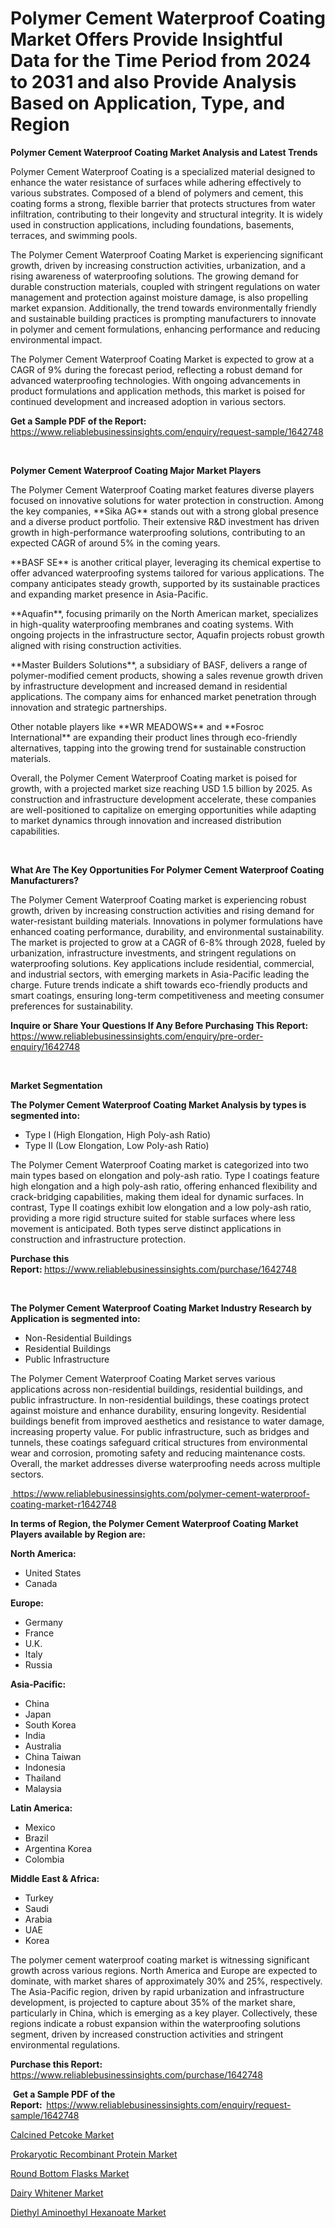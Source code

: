<p><h1>Polymer Cement Waterproof Coating Market Offers Provide Insightful Data for the Time Period from 2024 to 2031 and also Provide Analysis Based on Application, Type, and Region</h1></p><p><strong>Polymer Cement Waterproof Coating Market Analysis and Latest Trends</strong></p>
<p><p>Polymer Cement Waterproof Coating is a specialized material designed to enhance the water resistance of surfaces while adhering effectively to various substrates. Composed of a blend of polymers and cement, this coating forms a strong, flexible barrier that protects structures from water infiltration, contributing to their longevity and structural integrity. It is widely used in construction applications, including foundations, basements, terraces, and swimming pools.</p><p>The Polymer Cement Waterproof Coating Market is experiencing significant growth, driven by increasing construction activities, urbanization, and a rising awareness of waterproofing solutions. The growing demand for durable construction materials, coupled with stringent regulations on water management and protection against moisture damage, is also propelling market expansion. Additionally, the trend towards environmentally friendly and sustainable building practices is prompting manufacturers to innovate in polymer and cement formulations, enhancing performance and reducing environmental impact.</p><p>The Polymer Cement Waterproof Coating Market is expected to grow at a CAGR of 9% during the forecast period, reflecting a robust demand for advanced waterproofing technologies. With ongoing advancements in product formulations and application methods, this market is poised for continued development and increased adoption in various sectors.</p></p>
<p><strong>Get a Sample PDF of the Report:&nbsp;</strong> <a href="https://www.reliablebusinessinsights.com/enquiry/request-sample/1642748?utm_campaign=75&utm_medium=2&utm_source=Github&utm_content=ia&utm_term=11112024&utm_id=polymer-cement-waterproof-coating">https://www.reliablebusinessinsights.com/enquiry/request-sample/1642748</a></p>
<p>&nbsp;</p>
<p><strong>Polymer Cement Waterproof Coating Major Market Players</strong></p>
<p><p>The Polymer Cement Waterproof Coating market features diverse players focused on innovative solutions for water protection in construction. Among the key companies, **Sika AG** stands out with a strong global presence and a diverse product portfolio. Their extensive R&D investment has driven growth in high-performance waterproofing solutions, contributing to an expected CAGR of around 5% in the coming years.</p><p>**BASF SE** is another critical player, leveraging its chemical expertise to offer advanced waterproofing systems tailored for various applications. The company anticipates steady growth, supported by its sustainable practices and expanding market presence in Asia-Pacific.</p><p>**Aquafin**, focusing primarily on the North American market, specializes in high-quality waterproofing membranes and coating systems. With ongoing projects in the infrastructure sector, Aquafin projects robust growth aligned with rising construction activities.</p><p>**Master Builders Solutions**, a subsidiary of BASF, delivers a range of polymer-modified cement products, showing a sales revenue growth driven by infrastructure development and increased demand in residential applications. The company aims for enhanced market penetration through innovation and strategic partnerships.</p><p>Other notable players like **WR MEADOWS** and **Fosroc International** are expanding their product lines through eco-friendly alternatives, tapping into the growing trend for sustainable construction materials.</p><p>Overall, the Polymer Cement Waterproof Coating market is poised for growth, with a projected market size reaching USD 1.5 billion by 2025. As construction and infrastructure development accelerate, these companies are well-positioned to capitalize on emerging opportunities while adapting to market dynamics through innovation and increased distribution capabilities.</p></p>
<p>&nbsp;</p>
<p><strong>What Are The Key Opportunities For Polymer Cement Waterproof Coating Manufacturers?</strong></p>
<p><p>The Polymer Cement Waterproof Coating market is experiencing robust growth, driven by increasing construction activities and rising demand for water-resistant building materials. Innovations in polymer formulations have enhanced coating performance, durability, and environmental sustainability. The market is projected to grow at a CAGR of 6-8% through 2028, fueled by urbanization, infrastructure investments, and stringent regulations on waterproofing solutions. Key applications include residential, commercial, and industrial sectors, with emerging markets in Asia-Pacific leading the charge. Future trends indicate a shift towards eco-friendly products and smart coatings, ensuring long-term competitiveness and meeting consumer preferences for sustainability.</p></p>
<p><strong>Inquire or Share Your Questions If Any Before Purchasing This Report:</strong> <a href="https://www.reliablebusinessinsights.com/enquiry/pre-order-enquiry/1642748?utm_campaign=75&utm_medium=2&utm_source=Github&utm_content=ia&utm_term=11112024&utm_id=polymer-cement-waterproof-coating">https://www.reliablebusinessinsights.com/enquiry/pre-order-enquiry/1642748</a></p>
<p>&nbsp;</p>
<p><strong>Market Segmentation</strong></p>
<p><strong>The Polymer Cement Waterproof Coating Market Analysis by types is segmented into:</strong></p>
<p><ul><li>Type I (High Elongation, High Poly-ash Ratio)</li><li>Type II (Low Elongation, Low Poly-ash Ratio)</li></ul></p>
<p><p>The Polymer Cement Waterproof Coating market is categorized into two main types based on elongation and poly-ash ratio. Type I coatings feature high elongation and a high poly-ash ratio, offering enhanced flexibility and crack-bridging capabilities, making them ideal for dynamic surfaces. In contrast, Type II coatings exhibit low elongation and a low poly-ash ratio, providing a more rigid structure suited for stable surfaces where less movement is anticipated. Both types serve distinct applications in construction and infrastructure protection.</p></p>
<p><strong>Purchase this Report:&nbsp;</strong><a href="https://www.reliablebusinessinsights.com/purchase/1642748?utm_campaign=75&utm_medium=2&utm_source=Github&utm_content=ia&utm_term=11112024&utm_id=polymer-cement-waterproof-coating">https://www.reliablebusinessinsights.com/purchase/1642748</a></p>
<p>&nbsp;</p>
<p><strong>The Polymer Cement Waterproof Coating Market Industry Research by Application is segmented into:</strong></p>
<p><ul><li>Non-Residential Buildings</li><li>Residential Buildings</li><li>Public Infrastructure</li></ul></p>
<p><p>The Polymer Cement Waterproof Coating Market serves various applications across non-residential buildings, residential buildings, and public infrastructure. In non-residential buildings, these coatings protect against moisture and enhance durability, ensuring longevity. Residential buildings benefit from improved aesthetics and resistance to water damage, increasing property value. For public infrastructure, such as bridges and tunnels, these coatings safeguard critical structures from environmental wear and corrosion, promoting safety and reducing maintenance costs. Overall, the market addresses diverse waterproofing needs across multiple sectors.</p></p>
<p><a href="https://www.reliablebusinessinsights.com/polymer-cement-waterproof-coating-market-r1642748?utm_campaign=75&utm_medium=2&utm_source=Github&utm_content=ia&utm_term=11112024&utm_id=polymer-cement-waterproof-coating">&nbsp;https://www.reliablebusinessinsights.com/polymer-cement-waterproof-coating-market-r1642748</a></p>
<p><strong>In terms of Region, the Polymer Cement Waterproof Coating Market Players available by Region are:</strong></p>
<p>
    <p> <strong> North America: </strong>
        <ul>
            <li>United States</li>
            <li>Canada</li>
        </ul>
        </p> 
    <p> <strong> Europe: </strong>
        <ul>
            <li>Germany</li>
            <li>France</li>
            <li>U.K.</li>
            <li>Italy</li>
            <li>Russia</li>
        </ul>
        </p> 
    <p> <strong> Asia-Pacific: </strong>
        <ul>
            <li>China</li>
            <li>Japan</li>
            <li>South Korea</li>
            <li>India</li>
            <li>Australia</li>
            <li>China Taiwan</li>
            <li>Indonesia</li>
            <li>Thailand</li>
            <li>Malaysia</li>
        </ul>
        </p> 
    <p> <strong> Latin America: </strong>
        <ul>
            <li>Mexico</li>
            <li>Brazil</li>
            <li>Argentina Korea</li>
            <li>Colombia</li>
        </ul>
        </p> 
    <p> <strong> Middle East & Africa: </strong>
        <ul>
            <li>Turkey</li>
            <li>Saudi</li>
            <li>Arabia</li>
            <li>UAE</li>
            <li>Korea</li>
        </ul>
    </p>
    </p>
<p><p>The polymer cement waterproof coating market is witnessing significant growth across various regions. North America and Europe are expected to dominate, with market shares of approximately 30% and 25%, respectively. The Asia-Pacific region, driven by rapid urbanization and infrastructure development, is projected to capture about 35% of the market share, particularly in China, which is emerging as a key player. Collectively, these regions indicate a robust expansion within the waterproofing solutions segment, driven by increased construction activities and stringent environmental regulations.</p></p>
<p><strong>Purchase this Report: </strong><a href="https://www.reliablebusinessinsights.com/purchase/1642748?utm_campaign=75&utm_medium=2&utm_source=Github&utm_content=ia&utm_term=11112024&utm_id=polymer-cement-waterproof-coating">https://www.reliablebusinessinsights.com/purchase/1642748</a></p>
<p>&nbsp;<strong>Get a Sample PDF of the Report:&nbsp;&nbsp;</strong><a href="https://www.reliablebusinessinsights.com/enquiry/request-sample/1642748?utm_campaign=75&utm_medium=2&utm_source=Github&utm_content=ia&utm_term=11112024&utm_id=polymer-cement-waterproof-coating">https://www.reliablebusinessinsights.com/enquiry/request-sample/1642748</a></p>
<p><strong></strong></p>
<p><p><a href="https://github.com/LoretaDushku585/Market-Research-Report-List-1/blob/main/calcined-petcoke-market.md?utm_campaign=75&utm_medium=2&utm_source=Github&utm_content=ia&utm_term=11112024&utm_id=polymer-cement-waterproof-coating">Calcined Petcoke Market</a></p><p><a href="https://issuu.com/reportprime-2/docs/prokaryotic-recombinant-protein-mar_d5948c5281e3e3?utm_campaign=75&utm_medium=2&utm_source=Github&utm_content=ia&utm_term=11112024&utm_id=polymer-cement-waterproof-coating">Prokaryotic Recombinant Protein Market</a></p><p><a href="https://issuu.com/reportprime-2/docs/round-bottom-flasks-market-size-203_243cb980479ab4?utm_campaign=75&utm_medium=2&utm_source=Github&utm_content=ia&utm_term=11112024&utm_id=polymer-cement-waterproof-coating">Round Bottom Flasks Market</a></p><p><a href="https://github.com/florjvdva/Market-Research-Report-List-1/blob/main/dairy-whitener-market.md?utm_campaign=75&utm_medium=2&utm_source=Github&utm_content=ia&utm_term=11112024&utm_id=polymer-cement-waterproof-coating">Dairy Whitener Market</a></p><p><a href="https://www.linkedin.com/pulse/diethyl-aminoethyl-hexanoate-market-investigation-industry-xtsgf?utm_campaign=75&utm_medium=2&utm_source=Github&utm_content=ia&utm_term=11112024&utm_id=polymer-cement-waterproof-coating">Diethyl Aminoethyl Hexanoate Market</a></p></p>